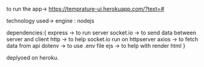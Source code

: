 to run the app->
https://temprature-ui.herokuapp.com/?text=#

technology used->
engine : nodejs

dependencies:{
express -> to run server
socket.io -> to send data between server and client
http -> to help socket.io run on httpserver 
axios -> to fetch data from api 
dotenv -> to use .env file
ejs -> to help with render html 
}

deplyoed on heroku.
